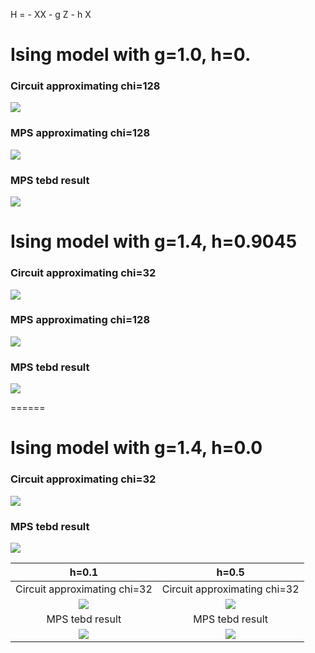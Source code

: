 
H = - XX - g Z - h X


# Ising model with g=1.0, h=0.
### Circuit approximating chi=128
![](g1.0000_h0.0000.png)

### MPS approximating chi=128
![](mps_g1.0000_h0.0000.png)

### MPS tebd result
![](../2_time_evolution/figure/time_evolv_TFI/tebd_mps_L31_g1.0000_h0.0000_1st.png)



# Ising model with g=1.4, h=0.9045
### Circuit approximating chi=32
![](g1.4000_h0.9045.png)

### MPS approximating chi=128
![](mps_g1.4000_h0.9045.png)

### MPS tebd result
![](../2_time_evolution/figure/time_evolv_TFI/tebd_mps_L31_g1.4000_h0.9045_1st.png)

======

# Ising model with g=1.4, h=0.0
### Circuit approximating chi=32
![](g1.4000_h0.0000.png)

### MPS tebd result
![](../2_time_evolution/figure/time_evolv_TFI/tebd_mps_L31_g1.4000_h0.0000_1st.png)


h=0.1       | h=0.5
:---------------------------:|:-------------------------:
Circuit approximating chi=32       | Circuit approximating chi=32
![](g1.4000_h0.1000.png)    |  ![](g1.4000_h0.5000.png)
MPS tebd result  |  MPS tebd result
![](../2_time_evolution/figure/time_evolv_TFI/tebd_mps_L31_g1.4000_h0.1000_1st.png)  |  ![](../2_time_evolution/figure/time_evolv_TFI/tebd_mps_L31_g1.4000_h0.5000_1st.png)

